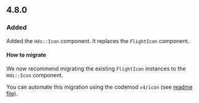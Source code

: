 ## 4.8.0

### Added

Added the `Hds::Icon` component. It replaces the `FlightIcon` component.

#### How to migrate

We now recommend migrating the existing `FlightIcon` instances to the `Hds::Icon` component.

You can automate this migration using the codemod `v4/icon` (see [readme file](https://github.com/hashicorp/design-system/tree/main/packages/codemods/transforms/v4/icon)).